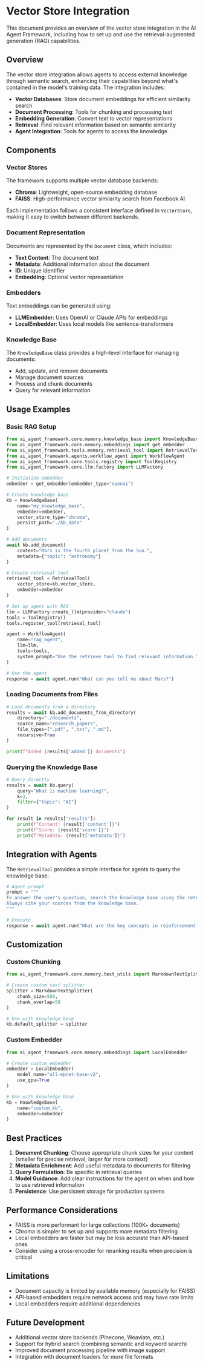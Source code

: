 # Vector Store Integration

This document provides an overview of the vector store integration in the AI Agent Framework, including how to set up and use the retrieval-augmented generation (RAG) capabilities.

## Overview

The vector store integration allows agents to access external knowledge through semantic search, enhancing their capabilities beyond what's contained in the model's training data. The integration includes:

- **Vector Databases**: Store document embeddings for efficient similarity search
- **Document Processing**: Tools for chunking and processing text
- **Embedding Generation**: Convert text to vector representations
- **Retrieval**: Find relevant information based on semantic similarity
- **Agent Integration**: Tools for agents to access the knowledge

## Components

### Vector Stores

The framework supports multiple vector database backends:

- **Chroma**: Lightweight, open-source embedding database
- **FAISS**: High-performance vector similarity search from Facebook AI

Each implementation follows a consistent interface defined in `VectorStore`, making it easy to switch between different backends.

### Document Representation

Documents are represented by the `Document` class, which includes:

- **Text Content**: The document text
- **Metadata**: Additional information about the document
- **ID**: Unique identifier
- **Embedding**: Optional vector representation

### Embedders

Text embeddings can be generated using:

- **LLMEmbedder**: Uses OpenAI or Claude APIs for embeddings
- **LocalEmbedder**: Uses local models like sentence-transformers

### Knowledge Base

The `KnowledgeBase` class provides a high-level interface for managing documents:

- Add, update, and remove documents
- Manage document sources
- Process and chunk documents
- Query for relevant information

## Usage Examples

### Basic RAG Setup

```python
from ai_agent_framework.core.memory.knowledge_base import KnowledgeBase
from ai_agent_framework.core.memory.embeddings import get_embedder
from ai_agent_framework.tools.memory.retrieval_tool import RetrievalTool
from ai_agent_framework.agents.workflow_agent import WorkflowAgent
from ai_agent_framework.core.tools.registry import ToolRegistry
from ai_agent_framework.core.llm.factory import LLMFactory

# Initialize embedder
embedder = get_embedder(embedder_type="openai")

# Create knowledge base
kb = KnowledgeBase(
    name="my_knowledge_base",
    embedder=embedder,
    vector_store_type="chroma",
    persist_path="./kb_data"
)

# Add documents
await kb.add_document(
    content="Mars is the fourth planet from the Sun.",
    metadata={"topic": "astronomy"}
)

# Create retrieval tool
retrieval_tool = RetrievalTool(
    vector_store=kb.vector_store,
    embedder=embedder
)

# Set up agent with RAG
llm = LLMFactory.create_llm(provider="claude")
tools = ToolRegistry()
tools.register_tool(retrieval_tool)

agent = WorkflowAgent(
    name="rag_agent",
    llm=llm,
    tools=tools,
    system_prompt="Use the retrieve tool to find relevant information."
)

# Use the agent
response = await agent.run("What can you tell me about Mars?")
```

### Loading Documents from Files

```python
# Load documents from a directory
results = await kb.add_documents_from_directory(
    directory="./documents",
    source_name="research_papers",
    file_types=[".pdf", ".txt", ".md"],
    recursive=True
)

print(f"Added {results['added']} documents")
```

### Querying the Knowledge Base

```python
# Query directly
results = await kb.query(
    query="What is machine learning?",
    k=3,
    filter={"topic": "AI"}
)

for result in results["results"]:
    print(f"Content: {result['content']}")
    print(f"Score: {result['score']}")
    print(f"Metadata: {result['metadata']}")
```

## Integration with Agents

The `RetrievalTool` provides a simple interface for agents to query the knowledge base:

```python
# Agent prompt
prompt = """
To answer the user's question, search the knowledge base using the retrieve tool.
Always cite your sources from the knowledge base.
"""

# Execute
response = await agent.run("What are the key concepts in reinforcement learning?")
```

## Customization

### Custom Chunking

```python
from ai_agent_framework.core.memory.text_utils import MarkdownTextSplitter

# Create custom text splitter
splitter = MarkdownTextSplitter(
    chunk_size=500,
    chunk_overlap=50
)

# Use with knowledge base
kb.default_splitter = splitter
```

### Custom Embedder

```python
from ai_agent_framework.core.memory.embeddings import LocalEmbedder

# Create custom embedder
embedder = LocalEmbedder(
    model_name="all-mpnet-base-v2",
    use_gpu=True
)

# Use with knowledge base
kb = KnowledgeBase(
    name="custom_kb",
    embedder=embedder
)
```

## Best Practices

1. **Document Chunking**: Choose appropriate chunk sizes for your content (smaller for precise retrieval, larger for more context)
2. **Metadata Enrichment**: Add useful metadata to documents for filtering
3. **Query Formulation**: Be specific in retrieval queries
4. **Model Guidance**: Add clear instructions for the agent on when and how to use retrieved information
5. **Persistence**: Use persistent storage for production systems

## Performance Considerations

- FAISS is more performant for large collections (100K+ documents)
- Chroma is simpler to set up and supports more metadata filtering
- Local embedders are faster but may be less accurate than API-based ones
- Consider using a cross-encoder for reranking results when precision is critical

## Limitations

- Document capacity is limited by available memory (especially for FAISS)
- API-based embedders require network access and may have rate limits
- Local embedders require additional dependencies

## Future Development

- Additional vector store backends (Pinecone, Weaviate, etc.)
- Support for hybrid search (combining semantic and keyword search)
- Improved document processing pipeline with image support
- Integration with document loaders for more file formats